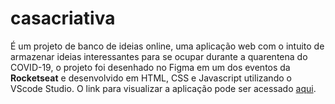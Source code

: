 # casacriativa
<p>É um projeto de banco de ideias online, uma aplicação web com o intuito de armazenar ideias interessantes para se ocupar durante a quarentena do COVID-19, o projeto foi desenhado no Figma em um dos eventos da <strong>Rocketseat</strong> e desenvolvido em HTML, CSS e Javascript utilizando o VScode Studio. O link para visualizar a aplicação pode ser acessado <a href="https://guilteixeira.github.io/casacriativa/" target="_blank">aqui<a/>.<p>
